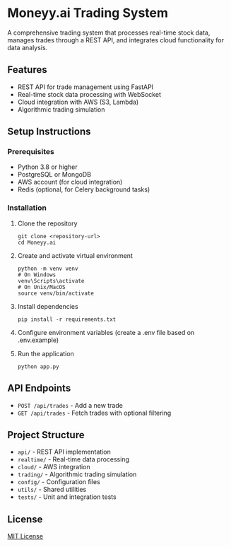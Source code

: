 # Moneyy.ai Trading System

A comprehensive trading system that processes real-time stock data, manages trades through a REST API, and integrates cloud functionality for data analysis.

## Features

- REST API for trade management using FastAPI
- Real-time stock data processing with WebSocket
- Cloud integration with AWS (S3, Lambda)
- Algorithmic trading simulation

## Setup Instructions

### Prerequisites

- Python 3.8 or higher
- PostgreSQL or MongoDB
- AWS account (for cloud integration)
- Redis (optional, for Celery background tasks)

### Installation

1. Clone the repository
   ```
   git clone <repository-url>
   cd Moneyy.ai
   ```

2. Create and activate virtual environment
   ```
   python -m venv venv
   # On Windows
   venv\Scripts\activate
   # On Unix/MacOS
   source venv/bin/activate
   ```

3. Install dependencies
   ```
   pip install -r requirements.txt
   ```

4. Configure environment variables (create a .env file based on .env.example)

5. Run the application
   ```
   python app.py
   ```

## API Endpoints

- `POST /api/trades` - Add a new trade
- `GET /api/trades` - Fetch trades with optional filtering

## Project Structure

- `api/` - REST API implementation
- `realtime/` - Real-time data processing
- `cloud/` - AWS integration
- `trading/` - Algorithmic trading simulation
- `config/` - Configuration files
- `utils/` - Shared utilities
- `tests/` - Unit and integration tests

## License

[MIT License](LICENSE)
